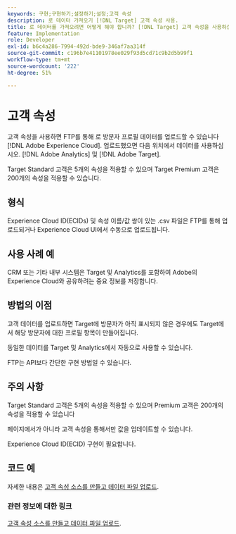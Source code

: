 ```yaml
---
keywords: 구현;구현하기;설정하기;설정;고객 속성
description: 로 데이터 가져오기 [!DNL Target] 고객 속성 사용.
title: 로 데이터를 가져오려면 어떻게 해야 합니까? [!DNL Target] 고객 속성을 사용하십니까?
feature: Implementation
role: Developer
exl-id: b6c4a286-7994-492d-bde9-346af7aa314f
source-git-commit: c196b7e41101978ee029f93d5cd71c9b2d5b99f1
workflow-type: tm+mt
source-wordcount: '222'
ht-degree: 51%

---
```


# 고객 속성

고객 속성을 사용하면 FTP를 통해 로 방문자 프로필 데이터를 업로드할 수 있습니다 [!DNL Adobe Experience Cloud]. 업로드했으면 다음 위치에서 데이터를 사용하십시오. [!DNL Adobe Analytics] 및 [!DNL Adobe Target].

Target Standard 고객은 5개의 속성을 적용할 수 있으며 Target Premium 고객은 200개의 속성을 적용할 수 있습니다.

## 형식

Experience Cloud ID(ECIDs) 및 속성 이름/값 쌍이 있는 .csv 파일은 FTP를 통해 업로드되거나 Experience Cloud UI에서 수동으로 업로드됩니다.

## 사용 사례 예

CRM 또는 기타 내부 시스템은 Target 및 Analytics를 포함하여 Adobe의 Experience Cloud와 공유하려는 중요 정보를 저장합니다.

## 방법의 이점

고객 데이터를 업로드하면 Target에 방문자가 아직 표시되지 않은 경우에도 Target에서 해당 방문자에 대한 프로필 항목이 만들어집니다.

동일한 데이터를 Target 및 Analytics에서 자동으로 사용할 수 있습니다.

FTP는 API보다 간단한 구현 방법일 수 있습니다.

## 주의 사항

Target Standard 고객은 5개의 속성을 적용할 수 있으며 Premium 고객은 200개의 속성을 적용할 수 있습니다

페이지에서가 아니라 고객 속성을 통해서만 값을 업데이트할 수 있습니다.

Experience Cloud ID(ECID) 구현이 필요합니다.

## 코드 예

자세한 내용은 [고객 속성 소스를 만들고 데이터 파일 업로드](https://experienceleague.adobe.com/docs/core-services/interface/customer-attributes/t-crs-usecase.html).

### 관련 정보에 대한 링크

[고객 속성 소스를 만들고 데이터 파일 업로드](https://experienceleague.adobe.com/docs/core-services/interface/customer-attributes/t-crs-usecase.html).
